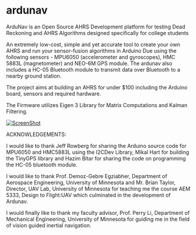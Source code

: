 ardunav
=======

ArduNav is an Open Source AHRS Development platform for testing Dead Reckoning and AHRS Algorithms designed specifically for college students
 
An extremely low-cost, simple and yet accurate tool to create your own AHRS and run your sensor-fusion algorithms in Arduino Due using the following sensors - MPU6050 (accelerometer and gyroscopes), HMC 5883L (magnetometer) and NEO-6M GPS module. The ardunav also includes a HC-05 Bluetooth module to transmit data over Bluetooth to a nearby ground station. 

The project aims at building an AHRS for under $100 including the Arduino board, sensors and required hardware. 

The Firmware utilizes Eigen 3 Library for Matrix Computations and Kalman Filtering.

[![ScreenShot](http://gdriv.es/cp_webpage/ardunav.png)](https://www.youtube.com/watch?v=txDWA1ZpQMc&feature=youtu.be)

ACKNOWLEDGEMENTS:

I would like to thank Jeff Rowberg for sharing the Arduino source code for MPU6050 and HMC5883L using the I2CDev Library, Mikal Hart for building the TinyGPS library and Hazim Bitar for sharing the code on programming the HC-05 bluetooth module.

I would like to thank Prof. Demoz-Gebre Egziabher, Department of Aerospace Engineering, University of Minnesota and Mr. Brian Taylor, Director, UAV Lab, University of Minnesota for teaching me the course AEM 5333, Design to Flight:UAV which culminated in the development of Ardunav.

I would finally like to thank my faculty advisor, Prof. Perry Li, Department of Mechanical Engineering, University of Minnesota for guiding me in the field of vision guided inertial navigation.
